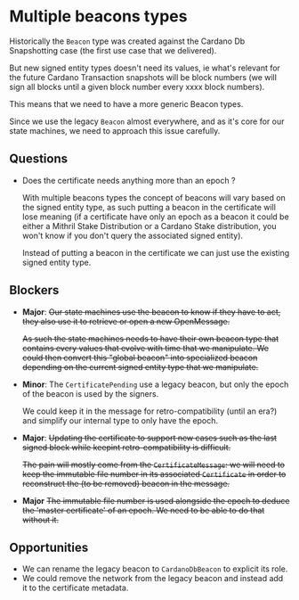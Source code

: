 # Multiple beacons types

Historically the `Beacon` type was created against the Cardano Db Snapshotting case (the first use case that we delivered).

But new signed entity types doesn't need its values, ie what's relevant for the future Cardano Transaction snapshots will
be block numbers (we will sign all blocks until a given block number every xxxx block numbers).

This means that we need to have a more generic Beacon types.

Since we use the legacy `Beacon` almost everywhere, and as it's core for our state machines, we need to approach this
issue carefully.

## Questions

* Does the certificate needs anything more than an epoch ?

  With multiple beacons types the concept of beacons will vary based on the signed entity type, as such putting a beacon
in the certificate will lose meaning (if a certificate have only an epoch as a beacon it could be either a Mithril Stake
Distribution or a Cardano Stake distribution, you won't know if you don't query the associated signed entity).

  Instead of putting a beacon in the certificate we can just use the existing signed entity type.

## Blockers

* **Major**: <strike>Our state machines use the beacon to know if they have to act, they also use it to retrieve or open a new OpenMessage.
   
  As such the state machines needs to have their own beacon type that contains every values that evolve with time that
we manipulate.
We could then convert this "global beacon" into specialized beacon depending on the current signed entity type that we
manipulate.
</strike>

* **Minor**: The `CertificatePending` use a legacy beacon, but only the epoch of the beacon is used by the signers.
  
  We could keep it in the message for retro-compatibility (until an era?) and simplify our internal type to only have
the epoch.

* **Major**: <strike>Updating the certificate to support new cases such as the last signed block while keepint retro-compatibility
is difficult.
  
  The pain will mostly come from the `CertificateMessage`: we will need to keep the immutable file number in its
associated `Certificate` in order to reconstruct the (to be removed) beacon in the message.
</strike>

* **Major** <strike>The immutable file number is used alongside the epoch to deduce the 'master certificate' of an epoch. We
  need to be able to do that without it.
</strike>

## Opportunities

* We can rename the legacy beacon to `CardanoDbBeacon` to explicit its role.
* We could remove the network from the legacy beacon and instead add it to the certificate metadata.

